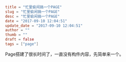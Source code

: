 ```toml
title = "忙里偷闲搞一个PAGE"
slug = "忙里偷闲搞一个PAGE"
desc = "忙里偷闲搞一个PAGE"
date = "2017-09-10 12:04:51"
update_date = "2017-09-10 12:04:51"
author = ""
thumb = ""
draft = false
tags = ["page"]
```

Page搭建了很长时间了，一直没有构件内容，先简单来一个。